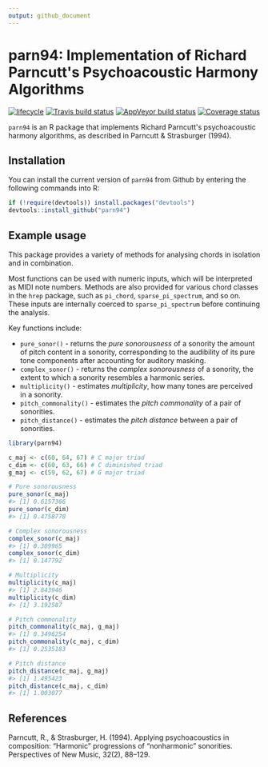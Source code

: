 ```yaml
---
output: github_document
---
```


<!-- README.md is generated from README.Rmd. Please edit that file -->



# parn94: Implementation of Richard Parncutt's Psychoacoustic Harmony Algorithms

[![lifecycle](https://img.shields.io/badge/lifecycle-maturing-blue.svg)](https://www.tidyverse.org/lifecycle/#maturing)
[![Travis build status](https://travis-ci.org/pmcharrison/parn94.svg?branch=master)](https://travis-ci.org/pmcharrison/parn94)
[![AppVeyor build status](https://ci.appveyor.com/api/projects/status/github/pmcharrison/parn94?branch=master&svg=true)](https://ci.appveyor.com/project/pmcharrison/parn94)
[![Coverage status](https://coveralls.io/repos/github/pmcharrison/parn94/badge.svg)](https://coveralls.io/r/pmcharrison/parn94?branch=master)

`parn94` is an R package that implements Richard Parncutt's 
psychoacoustic harmony algorithms,
as described in Parncutt & Strasburger (1994).

## Installation

You can install the current version of `parn94` from Github
by entering the following commands into R:

``` r
if (!require(devtools)) install.packages("devtools")
devtools::install_github("parn94")
```

## Example usage

This package provides a variety of methods for analysing chords
in isolation and in combination.

Most functions can be used with numeric inputs, 
which will be interpreted as MIDI note numbers.
Methods are also provided for various chord classes in the 
`hrep` package, such as `pi_chord`, `sparse_pi_spectrum`, and so on.
These inputs are internally coerced to `sparse_pi_spectrum`
before continuing the analysis.

Key functions include:

- `pure_sonor()` - returns the *pure sonorousness* of a sonority the amount of pitch content in a sonority,
corresponding to the audibility of its pure tone components
after accounting for auditory masking.
- `complex_sonor()` - returns the *complex sonorousness* of a sonority,
the extent to which a sonority resembles a harmonic series.
- `multiplicity()` - estimates *multiplicity*,
how many tones are perceived in a sonority.
- `pitch_commonality()` - estimates the *pitch commonality* 
of a pair of sonorities.
- `pitch_distance()` - estimates the *pitch distance*
between a pair of sonorities.


```r
library(parn94)

c_maj <- c(60, 64, 67) # C major triad
c_dim <- c(60, 63, 66) # C diminished triad
g_maj <- c(59, 62, 67) # G major triad

# Pure sonorousness
pure_sonor(c_maj)
#> [1] 0.6157366
pure_sonor(c_dim)
#> [1] 0.4758778

# Complex sonorousness
complex_sonor(c_maj)
#> [1] 0.309965
complex_sonor(c_dim)
#> [1] 0.147792

# Multiplicity
multiplicity(c_maj)
#> [1] 2.843946
multiplicity(c_dim)
#> [1] 3.192587

# Pitch commonality
pitch_commonality(c_maj, g_maj)
#> [1] 0.3496254
pitch_commonality(c_maj, c_dim)
#> [1] 0.2535183

# Pitch distance
pitch_distance(c_maj, g_maj)
#> [1] 1.495423
pitch_distance(c_maj, c_dim)
#> [1] 1.003077
```

## References

Parncutt, R., & Strasburger, H. (1994). Applying psychoacoustics in composition: “Harmonic” progressions of “nonharmonic” sonorities. Perspectives of New Music, 32(2), 88–129.
